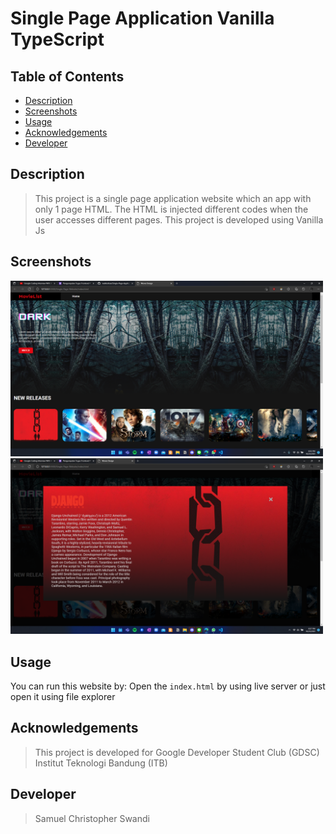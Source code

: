 # Single Page Application Vanilla TypeScript

## Table of Contents
  - [Description](#description)
  - [Screenshots](#screenshots)
  - [Usage](#usage)
  - [Acknowledgements](#acknowledgements)
  - [Developer](#developer)

## Description
> This project is a single page application website which an app with only 1 page HTML. The HTML is injected different codes when the user accesses different pages. This project is developed using Vanilla Js

## Screenshots
<img src="img/homepage.png" alt="Home Page" width="500"/>
<img src="img/details.png" alt="Detail Movie Page" width="500"/>

## Usage
You can run this website by:
 Open the `index.html` by using live server or just open it using file explorer


## Acknowledgements
> This project is developed for Google Developer Student Club (GDSC) Institut Teknologi Bandung (ITB)

## Developer
> Samuel Christopher Swandi